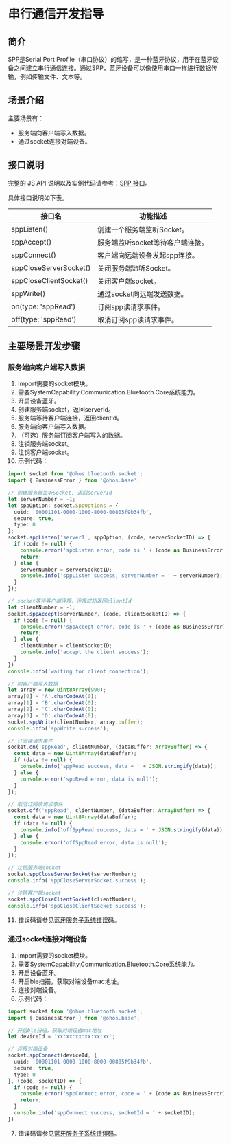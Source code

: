 # 串行通信开发指导

## 简介
SPP是Serial Port Profile（串口协议）的缩写，是一种蓝牙协议，用于在蓝牙设备之间建立串行通信连接。通过SPP，蓝牙设备可以像使用串口一样进行数据传输，例如传输文件、文本等。

## 场景介绍

主要场景有：
- 服务端向客户端写入数据。
- 通过socket连接对端设备。

## 接口说明

完整的 JS API 说明以及实例代码请参考：[SPP 接口](../../reference/apis-connectivity-kit/js-apis-bluetooth-socket.md)。

具体接口说明如下表。

| 接口名                             | 功能描述                                                                       |
| ---------------------------------- | ------------------------------------------------------------------------------ |
| sppListen()                        | 创建一个服务端监听Socket。                                                       |
| sppAccept()                        | 服务端监听socket等待客户端连接。                                                  |
| sppConnect()                       | 客户端向远端设备发起spp连接。                                                     |
| sppCloseServerSocket()             | 关闭服务端监听Socket。                                                           |
| sppCloseClientSocket()             | 关闭客户端socket。                                                               |
| sppWrite()                         | 通过socket向远端发送数据。                                                       |
| on(type: 'sppRead')                | 订阅spp读请求事件。                                                              |
| off(type: 'sppRead')               | 取消订阅spp读请求事件。                                                           |

## 主要场景开发步骤

### 服务端向客户端写入数据
1. import需要的socket模块。
2. 需要SystemCapability.Communication.Bluetooth.Core系统能力。
3. 开启设备蓝牙。
4. 创建服务端socket，返回serverId。
5. 服务端等待客户端连接，返回clientId。
6. 服务端向客户端写入数据。
7. （可选）服务端订阅客户端写入的数据。
8. 注销服务端socket。
9. 注销客户端socket。
10. 示例代码：
```ts
import socket from '@ohos.bluetooth.socket';
import { BusinessError } from '@ohos.base';

// 创建服务器监听Socket, 返回serverId
let serverNumber = -1;
let sppOption: socket.SppOptions = {
  uuid: '00001101-0000-1000-8000-00805f9b34fb',
  secure: true,
  type: 0
};
socket.sppListen('server1', sppOption, (code, serverSocketID) => {
  if (code != null) {
    console.error('sppListen error, code is ' + (code as BusinessError).code);
    return;
  } else {
    serverNumber = serverSocketID;
    console.info('sppListen success, serverNumber = ' + serverNumber);
  }
});

// socket等待客户端连接，连接成功返回clientId
let clientNumber = -1;
socket.sppAccept(serverNumber, (code, clientSocketID) => {
  if (code != null) {
    console.error('sppAccept error, code is ' + (code as BusinessError).code);
    return;
  } else {
    clientNumber = clientSocketID;
    console.info('accept the client success');
  }
})
console.info('waiting for client connection');

// 向客户端写入数据
let array = new Uint8Array(990);
array[0] = 'A'.charCodeAt(0);
array[1] = 'B'.charCodeAt(0);
array[2] = 'C'.charCodeAt(0);
array[3] = 'D'.charCodeAt(0);
socket.sppWrite(clientNumber, array.buffer);
console.info('sppWrite success');

// 订阅读请求事件
socket.on('sppRead', clientNumber, (dataBuffer: ArrayBuffer) => {
  const data = new Uint8Array(dataBuffer);
  if (data != null) {
    console.info('sppRead success, data = ' + JSON.stringify(data));
  } else {
    console.error('sppRead error, data is null');
  }
});

// 取消订阅读请求事件
socket.off('sppRead', clientNumber, (dataBuffer: ArrayBuffer) => {
  const data = new Uint8Array(dataBuffer);
  if (data != null) {
    console.info('offSppRead success, data = ' + JSON.stringify(data));
  } else {
    console.error('offSppRead error, data is null');
  }
});

// 注销服务端socket
socket.sppCloseServerSocket(serverNumber);
console.info('sppCloseServerSocket success');

// 注销客户端socket
socket.sppCloseClientSocket(clientNumber);
console.info('sppCloseClientSocket success');
```
11. 错误码请参见[蓝牙服务子系统错误码](../../reference/apis-connectivity-kit/errorcode-bluetoothManager.md)。

### 通过socket连接对端设备
1. import需要的socket模块。
2. 需要SystemCapability.Communication.Bluetooth.Core系统能力。
3. 开启设备蓝牙。
4. 开启ble扫描，获取对端设备mac地址。
5. 连接对端设备。
6. 示例代码：
```ts
import socket from '@ohos.bluetooth.socket';
import { BusinessError } from '@ohos.base';

// 开启ble扫描，获取对端设备mac地址
let deviceId = 'xx:xx:xx:xx:xx:xx';

// 连接对端设备
socket.sppConnect(deviceId, {
  uuid: '00001101-0000-1000-8000-00805f9b34fb',
  secure: true,
  type: 0
}, (code, socketID) => {
  if (code != null) {
    console.error('sppConnect error, code = ' + (code as BusinessError).code);
    return;
  }
  console.info('sppConnect success, socketId = ' + socketID);
})
```
7. 错误码请参见[蓝牙服务子系统错误码](../../reference/apis-connectivity-kit/errorcode-bluetoothManager.md)。